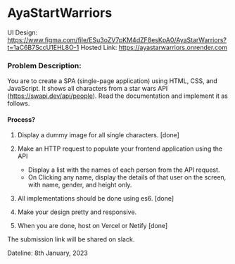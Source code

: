 # AyaStartWarriors
UI Design: https://www.figma.com/file/ESu3oZV7pKM4dZF8esKpA0/AyaStarWarriors?t=1aC6B7SccU1EHL8O-1
Hosted Link: https://ayastarwarriors.onrender.com

### Problem Description:
You are to create a SPA (single-page application) using HTML, CSS, and JavaScript. It shows all characters from a star wars API (https://swapi.dev/api/people). Read the documentation and implement it as follows.

#### Process?

1. Display a dummy image for all single characters. [done]

2. Make an HTTP request to populate your frontend application using the API
    - Display a list with the names of each person from the API request.
    - On Clicking any name, display the details of that user on the screen, with name, gender, and height only.

3. All implementations should be done using es6. [done]

4. Make your design pretty and responsive.

5. When you are done, host on Vercel or Netify [done]

The submission link will be shared on slack.

Dateline: 8th January, 2023
